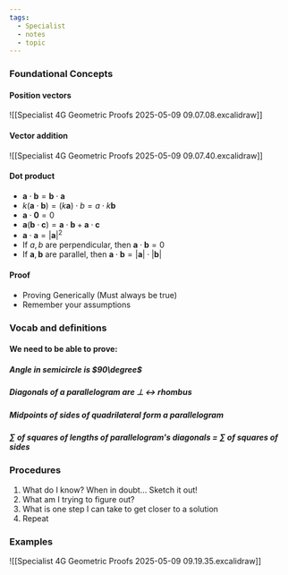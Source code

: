 ```yaml
---
tags:
  - Specialist
  - notes
  - topic
---
```

### Foundational Concepts 
#### Position vectors
![[Specialist 4G Geometric Proofs 2025-05-09 09.07.08.excalidraw]]

#### Vector addition
![[Specialist 4G Geometric Proofs 2025-05-09 09.07.40.excalidraw]]

#### Dot product
- $\mathbf{a}\cdot \mathbf{b}=\mathbf{b}\cdot \mathbf{a}$
- $k(\mathbf{a}\cdot \mathbf{b}) = (k\mathbf{a})\cdot b=a\cdot {k\mathbf{b}}$
- $\mathbf{a}\cdot \mathbf{0}=0$
- $\mathbf{a}(\mathbf{b}\cdot \mathbf{c})=\mathbf{a}\cdot \mathbf{b}+\mathbf{a}\cdot \mathbf{c}$
- $\mathbf{a}\cdot \mathbf{a}=|\mathbf{a}|^2$
- If $a, b$ are perpendicular, then $\mathbf{a}\cdot \mathbf{b} = 0$
- If $\mathbf{a}, \mathbf{b}$ are parallel, then $\mathbf{a}\cdot \mathbf{b} = |\mathbf{a}| \cdot  |\mathbf{b}|$ 

#### Proof
- Proving Generically
	(Must always be true)
- Remember your assumptions


### Vocab and definitions
#### We need to be able to prove:
##### Angle in semicircle is $90\degree$ 
##### Diagonals of a parallelogram are $\perp$ $\leftrightarrow$ rhombus
##### Midpoints of sides of quadrilateral form a parallelogram
##### $\sum$ of squares of lengths of parallelogram's diagonals $=$ $\sum$ of squares of sides

### Procedures
1. What do I know?
	When in doubt... Sketch it out!
2. What am I trying to figure out?
3. What is one step I can take to get closer to a solution
4. Repeat
### Examples
![[Specialist 4G Geometric Proofs 2025-05-09 09.19.35.excalidraw]]